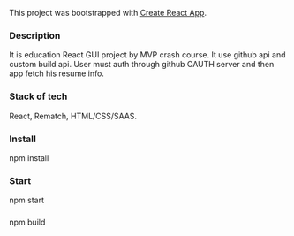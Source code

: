 This project was bootstrapped with [Create React App](https://github.com/facebook/create-react-app).

### Description

It is education React GUI project by MVP crash course.
It use github api and custom build api.
User must auth through github OAUTH server and then app fetch his resume info.

### Stack of tech

React, Rematch, HTML/CSS/SAAS.

### Install

npm install

### Start

npm start

###

npm build

